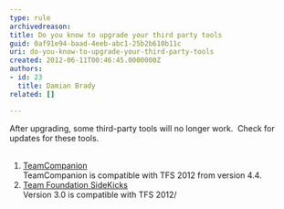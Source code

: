 ```yaml
---
type: rule
archivedreason: 
title: Do you know to upgrade your third party tools
guid: 0af91e94-baad-4eeb-abc1-25b2b610b11c
uri: do-you-know-to-upgrade-your-third-party-tools
created: 2012-06-11T00:46:45.0000000Z
authors:
- id: 23
  title: Damian Brady
related: []

---
```



After upgrading, some third-party tools will no longer work.&#160; Check for updates for these tools.
<br><excerpt class='endintro'></excerpt><br>
<ol><li>​<a href="http&#58;//www.teamcompanion.com/download/">TeamCompanion</a><br>TeamCompanion is compatible with TFS 2012 from version 4.4.</li>
<li><a href="http&#58;//www.attrice.info/cm/tfs/">Team Foundation SideKicks</a><br>Version 3.0 is compatible with TFS 2012/</li></ol>


